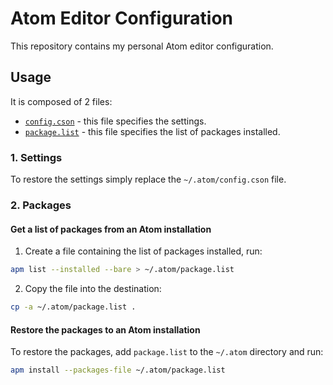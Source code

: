 # Atom Editor Configuration

This repository contains my personal Atom editor configuration.

## Usage

It is composed of 2 files:
* [`config.cson`](./config.cson) - this file specifies the settings.
* [`package.list`](./package.list) - this file specifies the list of packages installed.

### 1. Settings

To restore the settings simply replace the `~/.atom/config.cson` file.

### 2. Packages

#### Get a list of packages from an Atom installation

1. Create a file containing the list of packages installed, run:
```bash
apm list --installed --bare > ~/.atom/package.list
```
2. Copy the file into the destination:
```bash
cp -a ~/.atom/package.list .
```
#### Restore the packages to an Atom installation

To restore the packages, add `package.list` to the `~/.atom` directory and run:

```bash
apm install --packages-file ~/.atom/package.list
```
